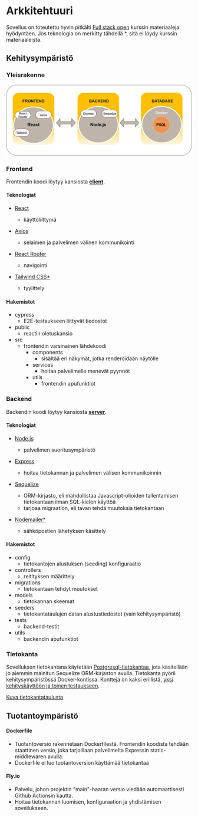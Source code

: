 # Arkkitehtuuri

Sovellus on toteutettu hyvin pitkälti [Full stack open](https://fullstackopen.com/en/#course-contents) kurssin materiaaleja hyödyntäen. Jos teknologia on merkitty tähdellä *, sitä ei löydy kurssin materiaaleista.
## Kehitysympäristö
### Yleisrakenne
![Frontend-Backend-Database-image](https://github.com/Urheiluseura-3-0/urheiluseura3.0/blob/documentation-up/documentation/pictures/FRONTEND-BACKEND-database.drawio.png)

### Frontend
Frontendin koodi löytyy kansiosta [**client**](https://github.com/Urheiluseura-3-0/urheiluseura3.0/tree/main/client).

#### Teknologiat
- [React](https://react.dev/learn)
   * käyttöliittymä

- [Axios](https://axios-http.com/docs/intro)
   * selaimen ja palvelimen välinen kommunikointi

- [React Router](https://reactrouter.com/en/main)
  * navigointi
 
- [Tailwind CSS*](https://tailwindcss.com/docs/guides/create-react-app)
  * tyylittely

#### Hakemistot
- cypress
    * E2E-testaukseen liittyvät tiedostot
- public
    * reactin oletuskansio
- src
    * frontendin varsinainen lähdekoodi
      - components
          * sisältää eri näkymät, jotka renderöidään näytölle
      - services
          * hoitaa palvelimelle menevät pyynnöt
      - utils
          * frontendin apufunktiot

### Backend
Backendin koodi löytyy kansiosta [**server**](https://github.com/Urheiluseura-3-0/urheiluseura3.0/tree/main/server). 

#### Teknologiat

- [Node.js](https://nodejs.org/en/docs)
  * palvelimen suoritusympäristö

- [Express](https://expressjs.com/)
  * hoitaa tietokannan ja palvelimen välisen kommunikoinnin

- [Sequelize](https://sequelize.org/docs/v6/)
    * ORM-kirjasto, eli mahdollistaa Javascript-olioiden tallentamisen tietokantaan ilman SQL-kielen käyttöä
    * tarjoaa migraation, eli tavan tehdä muutoksia tietokantaan

- [Nodemailer*](https://nodemailer.com/about/)
    * sähköpostien lähetyksen käsittely


#### Hakemistot

- config
    * tietokantojen alustuksen (seeding) konfiguraatio
- controllers
    * reitityksen määrittely
- migrations
    * tietokantaan tehdyt muutokset
- models
    * tietokannan skeemat
- seeders
    * tietokantataulujen datan alustustiedostot (vain kehitysympäristö)
- tests
    * backend-testit
- utils
    * backendin apufunktiot

### Tietokanta

Sovelluksen tietokantana käytetään [Postgresql-tietokantaa](https://www.postgresql.org/docs/), jota käsitellään jo aiemmin mainitun Sequelize ORM-kirjaston avulla.
Tietokanta pyörii kehitysympäristössä Docker-kontissa. Kontteja on kaksi erillistä, [yksi kehityskäyttöön ja toinen testaukseen](https://github.com/Urheiluseura-3-0/urheiluseura3.0/blob/main/documentation/dev_setup.md#tietokannan-ensimm%C3%A4inen-k%C3%A4ytt%C3%B6%C3%B6notto-kehitysymp%C3%A4rist%C3%B6%C3%A4-varten).

[Kuva tietokantataulusta](https://github.com/Urheiluseura-3-0/urheiluseura3.0/blob/documentation-up/documentation/pictures/Tietokantakaavio.png)

## Tuotantoympäristö

#### Dockerfile
  - Tuotantoversio rakennetaan Dockerfilestä. Frontendin koodista tehdään staattinen versio, joka tarjoillaan palvelimelta Expressin static-middlewaren avulla.
  - Dockerfile ei luo tuotantoversion käyttämää tietokantaa

#### Fly.io
  - Palvelu, johon projektin "main"-haaran versio viedään automaattisesti Github Actionsin kautta.
  - Hoitaa tietokannan luomisen, konfiguraation ja yhdistämisen sovellukseen.

